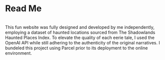 <h1>Read Me</h1><br>
This fun website was fully designed and developed by me independently, employing a dataset of haunted locations sourced from The Shadowlands Haunted Places Index. To elevate the quality of each eerie tale, I used the OpenAI API while still adhering to the authenticity of the original narratives. I bundeled this project using Parcel prior to its deployment to the online environment.
